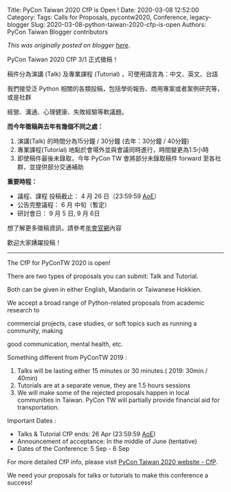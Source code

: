Title: PyCon Taiwan 2020 CfP is Open !
Date: 2020-03-08 12:52:00
Category:
Tags: Calls for Proposals, pycontw2020, Conference, legacy-blogger
Slug: 2020-03-08-python-taiwan-2020-cfp-is-open
Authors: PyCon Taiwan Blogger contributors

*This was originally posted on blogger [here](https://pycontw.blogspot.com/2020/03/python-taiwan-2020-cfp-is-open.html)*.

<!--more-->


PyCon Taiwan 2020 CfP 3/1 正式徵稿！

稿件分為演講 (Talk) 及專業課程 (Tutorial) ，可使用語言為：中文、英文、台語  



我們接受泛 Python 相關的各類投稿，包括學術報告、商用專案或者案例研究等，或是社群  

經營、溝通、心理健康、失敗經驗等軟議題。

**而今年徵稿與去年有幾個不同之處：**

1. 演講(Talk) 的時間分為15分鐘 / 30分鐘 (去年：30分鐘 / 40分鐘)
2. 專業課程(Tutorial) 地點於會場外並與會議同時進行，時間變更為1.5小時
3. 即使稿件最後未錄取，今年 PyCon TW 會將部分未錄取稿件
forward 至各社群，並提供部分交通補助




**重要時程：**
* 議程、課程 投稿截止： 4 月 26 日（23:59:59 [AoE](https://www.timeanddate.com/worldclock/converter.html?iso=20200427T115900&p1=tz_aoe&p2=241&p3=1440)）
* 公告完整議程： 6 月 中旬（暫定）
* 研討會日： 9 月 5 日, 9 月 6日



想了解更多徵稿資訊，請參考[年會官網](https://tw.pycon.org/2020/zh-hant/speaking/cfp/)內容

歡迎大家踴躍投稿！  




-------------------------------------------------------------------------------------------------------------------------

The CfP for PyConTW 2020 is open!

There are two types of proposals you can submit: Talk and Tutorial.

Both can be given in either English, Mandarin or Taiwanese Hokkien.

We accept a broad range of Python-related proposals from academic research to  

commercial projects, case studies, or soft topics such as running a community, making  

good communication, mental health, etc.

Something different from PyConTW 2019 :  



1. Talks will be lasting either 15 minutes or 30 minutes.( 2019: 30min / 40min)
2. Tutorials are at a separate venue, they are 1.5 hours sessions
3. We will make some of the rejected proposals happen in local communities in Taiwan.
PyCon TW will partially provide financial aid for transportation.




Important Dates :
* Talks & Tutorial CfP ends: 26 Apr (23:59:59 [AoE](https://www.timeanddate.com/worldclock/converter.html?iso=20200427T115900&p1=tz_aoe&p2=241&p3=1440))
* Announcement of acceptance: In the middle of June (tentative)
* Dates of the Conference: 5 Sep - 6 Sep



For more detailed CfP info, please visit [PyCon Taiwan 2020 website - CfP](https://tw.pycon.org/2020/zh-hant/speaking/cfp/).

We need your proposals for talks or tutorials to make this conference a success!  
